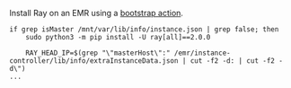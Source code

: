 Install Ray on an EMR using a [bootstrap action](https://docs.aws.amazon.com/emr/latest/ManagementGuide/emr-plan-bootstrap.html).

```
if grep isMaster /mnt/var/lib/info/instance.json | grep false; then
    sudo python3 -m pip install -U ray[all]==2.0.0

    RAY_HEAD_IP=$(grep "\"masterHost\":" /emr/instance-controller/lib/info/extraInstanceData.json | cut -f2 -d: | cut -f2 -d\")
...
```
